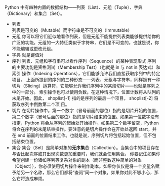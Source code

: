 Python 中有四种内置的数据结构——列表（List）、元组（Tuple）、字典（Dictionary）和集合（Set）。
- 列表    
列表是可变的（Mutable）而字符串是不可变的（Immutable）
- 元组
你可以将它们近似地看作列表，但是元组不能提供列表类能够提供给你的广泛的功能。元组的一大特征类似于字符串，它们是不可变的，也就是说，你不能编辑或更改元组。
- 字典
就是键值对
- 序列
列表、元组和字符串可以看作序列（Sequence）的某种表现形式
序列的主要功能是资格测试（Membership Test）（也就是  in  与  not in  表达式）和索引
操作（Indexing Operations），它们能够允许我们直接获取序列中的特定项目。
上面所提到的序列的三种形态——列表、元组与字符串，同样拥有一种切片（Slicing）运算符，它能够允许我们序列中的某段切片——也就是序列之中的一部分。
索引操作也可以使用负数，在这种情况下，位置计数将从队列的末尾开始。因此， shoplist[-1]  指的是序列的最后一个项目， shoplist[-2]  将获取序列中倒数第二个项
目。
- 切片
在切片操作中，第一个数字（冒号前面的那位）指的是切片开始的位置，第二个数字（冒号后面的那位）指的是切片结束的位置。如果第一位数字没有指定，Python 将会从序列的起始处开始操作。如果第二个数字留空，Python 将会在序列的末尾结束操作。要注意的是切片操作会在开始处返回 start，并在 end 前面的位置结束工作。也就是说，序列切片将包括起始位置，但不包括结束位置。
- 集合
集合（Set）是简单对象的**无序集合**（Collection）。当集合中的项目存在与否比起次序或其出现次数更加重要时，我们就会使用集合。
你要记住如果你希望创建一份诸如序列等复杂对象的副本（而非整数这种简单的对象
（Object）），你必须使用切片操作来制作副本。如果你仅仅是将一个变量名赋予给另一个名称，那么它们都将“查阅”同一个对象，如果你对此不够小心，那么它将造成麻烦。